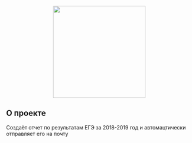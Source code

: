<p align="center">
      <img src="https://ic.wampi.ru/2023/08/06/BEZ-IMENI-1.png" height='250'>
</p>

## О проекте

Создаёт отчет по результатам ЕГЭ за 2018-2019 год и автомацтически отправляет его на почту
